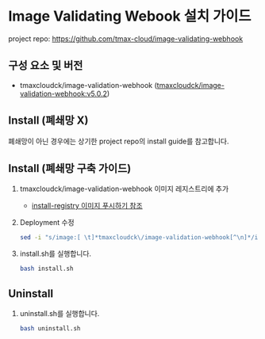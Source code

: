 # Image Validating Webook 설치 가이드
project repo: https://github.com/tmax-cloud/image-validating-webhook

## 구성 요소 및 버전
* tmaxcloudck/image-validation-webhook ([tmaxcloudck/image-validation-webhook:v5.0.2](https://hub.docker.com/layers/tmaxcloudck/image-validation-webhook/v5.0.2/images/sha256-f474ff8c40568ea7be9c203c1138ed3ca8c16fa372b11c23f50fbd79fc2a4164?context=repo))

## Install (폐쇄망 X)
폐쇄망이 아닌 경우에는 상기한 project repo의 install guide를 참고합니다.

## Install (폐쇄망 구축 가이드)
1. tmaxcloudck/image-validation-webhook 이미지 레지스트리에 추가  
    - [install-registry 이미지 푸시하기 참조](https://github.com/tmax-cloud/install-registry/blob/5.0/podman.md)

2. Deployment 수정
   ```bash
   sed -i "s/image:[ \t]*tmaxcloudck\/image-validation-webhook[^\n]*/image: $REGISTRY\/tmaxcloudck\/image-validation-webhook:$VERSION/" manifests/deployment.yaml
   ```

3. install.sh를 실행합니다.
    ```bash
    bash install.sh
    ```

## Uninstall
1. uninstall.sh를 실행합니다.
   ```bash
   bash uninstall.sh
   ```
